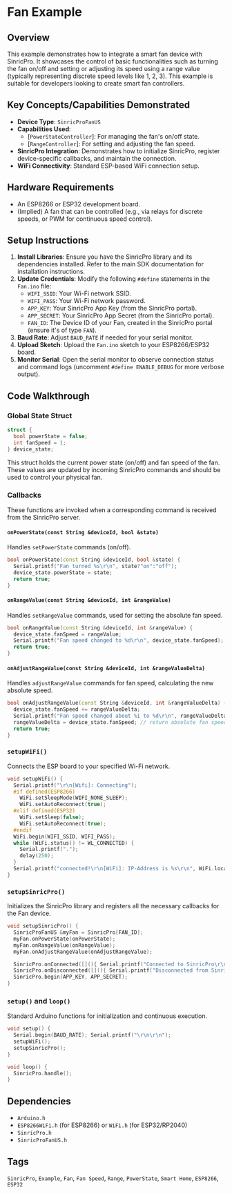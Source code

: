 # Fan Example

## Overview
This example demonstrates how to integrate a smart fan device with SinricPro. It showcases the control of basic functionalities such as turning the fan on/off and setting or adjusting its speed using a range value (typically representing discrete speed levels like 1, 2, 3). This example is suitable for developers looking to create smart fan controllers.

## Key Concepts/Capabilities Demonstrated
*   **Device Type**: `SinricProFanUS`
*   **Capabilities Used**:
    *   [`PowerStateController`]: For managing the fan's on/off state.
    *   [`RangeController`]: For setting and adjusting the fan speed.
*   **SinricPro Integration**: Demonstrates how to initialize SinricPro, register device-specific callbacks, and maintain the connection.
*   **WiFi Connectivity**: Standard ESP-based WiFi connection setup.

## Hardware Requirements
*   An ESP8266 or ESP32 development board.
*   (Implied) A fan that can be controlled (e.g., via relays for discrete speeds, or PWM for continuous speed control).

## Setup Instructions
1.  **Install Libraries**: Ensure you have the SinricPro library and its dependencies installed. Refer to the main SDK documentation for installation instructions.
2.  **Update Credentials**: Modify the following `#define` statements in the `Fan.ino` file:
    *   `WIFI_SSID`: Your Wi-Fi network SSID.
    *   `WIFI_PASS`: Your Wi-Fi network password.
    *   `APP_KEY`: Your SinricPro App Key (from the SinricPro portal).
    *   `APP_SECRET`: Your SinricPro App Secret (from the SinricPro portal).
    *   `FAN_ID`: The Device ID of your Fan, created in the SinricPro portal (ensure it's of type `FAN`).
3.  **Baud Rate**: Adjust `BAUD_RATE` if needed for your serial monitor.
4.  **Upload Sketch**: Upload the `Fan.ino` sketch to your ESP8266/ESP32 board.
5.  **Monitor Serial**: Open the serial monitor to observe connection status and command logs (uncomment `#define ENABLE_DEBUG` for more verbose output).

## Code Walkthrough

### Global State Struct
```cpp
struct {
  bool powerState = false;
  int fanSpeed = 1;
} device_state;
```
This struct holds the current power state (on/off) and fan speed of the fan. These values are updated by incoming SinricPro commands and should be used to control your physical fan.

### Callbacks
These functions are invoked when a corresponding command is received from the SinricPro server.

#### `onPowerState(const String &deviceId, bool &state)`
Handles `setPowerState` commands (on/off).
```cpp
bool onPowerState(const String &deviceId, bool &state) {
  Serial.printf("Fan turned %s\r\n", state?"on":"off");
  device_state.powerState = state;
  return true; 
}
```

#### `onRangeValue(const String &deviceId, int &rangeValue)`
Handles `setRangeValue` commands, used for setting the absolute fan speed.
```cpp
bool onRangeValue(const String &deviceId, int &rangeValue) {
  device_state.fanSpeed = rangeValue;
  Serial.printf("Fan speed changed to %d\r\n", device_state.fanSpeed);
  return true;
}
```

#### `onAdjustRangeValue(const String &deviceId, int &rangeValueDelta)`
Handles `adjustRangeValue` commands for fan speed, calculating the new absolute speed.
```cpp
bool onAdjustRangeValue(const String &deviceId, int &rangeValueDelta) {
  device_state.fanSpeed += rangeValueDelta;
  Serial.printf("Fan speed changed about %i to %d\r\n", rangeValueDelta, device_state.fanSpeed);
  rangeValueDelta = device_state.fanSpeed; // return absolute fan speed
  return true;
}
```

### `setupWiFi()`
Connects the ESP board to your specified Wi-Fi network.
```cpp
void setupWiFi() {
  Serial.printf("\r\n[Wifi]: Connecting");
  #if defined(ESP8266)
    WiFi.setSleepMode(WIFI_NONE_SLEEP); 
    WiFi.setAutoReconnect(true);
  #elif defined(ESP32)
    WiFi.setSleep(false); 
    WiFi.setAutoReconnect(true);
  #endif
  WiFi.begin(WIFI_SSID, WIFI_PASS);
  while (WiFi.status() != WL_CONNECTED) {
    Serial.printf(".");
    delay(250);
  }
  Serial.printf("connected!\r\n[WiFi]: IP-Address is %s\r\n", WiFi.localIP().toString().c_str());
}
```

### `setupSinricPro()`
Initializes the SinricPro library and registers all the necessary callbacks for the Fan device.
```cpp
void setupSinricPro() {
  SinricProFanUS &myFan = SinricPro[FAN_ID];
  myFan.onPowerState(onPowerState);
  myFan.onRangeValue(onRangeValue);
  myFan.onAdjustRangeValue(onAdjustRangeValue);

  SinricPro.onConnected([](){ Serial.printf("Connected to SinricPro\r\n"); }); 
  SinricPro.onDisconnected([](){ Serial.printf("Disconnected from SinricPro\r\n"); });
  SinricPro.begin(APP_KEY, APP_SECRET);
}
```

### `setup()` and `loop()`
Standard Arduino functions for initialization and continuous execution.
```cpp
void setup() {
  Serial.begin(BAUD_RATE); Serial.printf("\r\n\r\n");
  setupWiFi();
  setupSinricPro();
}

void loop() {
  SinricPro.handle();
}
```

## Dependencies
*   `Arduino.h`
*   `ESP8266WiFi.h` (for ESP8266) or `WiFi.h` (for ESP32/RP2040)
*   `SinricPro.h`
*   `SinricProFanUS.h`

## Tags
`SinricPro`, `Example`, `Fan`, `Fan Speed`, `Range`, `PowerState`, `Smart Home`, `ESP8266`, `ESP32`
